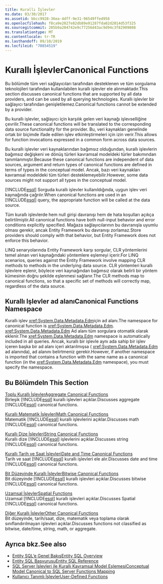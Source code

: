 ```yaml
---
title: Kurallı İşlevler
ms.date: 03/30/2017
ms.assetid: bbcc9928-36ea-4dff-9e31-96549ffed958
ms.openlocfilehash: f8ca9e2027e82db89e91287fda02d2014d53f325
ms.sourcegitcommit: 205b9a204742e9c77256d43ac9d94c3f82909808
ms.translationtype: MT
ms.contentlocale: tr-TR
ms.lasthandoff: 09/10/2019
ms.locfileid: "70854519"
---
```

# <a name="canonical-functions"></a><span data-ttu-id="b7f12-102">Kurallı İşlevler</span><span class="sxs-lookup"><span data-stu-id="b7f12-102">Canonical Functions</span></span>
<span data-ttu-id="b7f12-103">Bu bölümde tüm veri sağlayıcıları tarafından desteklenen ve tüm sorgulama teknolojileri tarafından kullanılabilen kurallı işlevler ele alınmaktadır.</span><span class="sxs-lookup"><span data-stu-id="b7f12-103">This section discusses canonical functions that are supported by all data providers, and can be used by all querying technologies.</span></span> <span data-ttu-id="b7f12-104">Kurallı işlevler bir sağlayıcı tarafından genişletilemez.</span><span class="sxs-lookup"><span data-stu-id="b7f12-104">Canonical functions cannot be extended by a provider.</span></span>  
  
 <span data-ttu-id="b7f12-105">Bu kurallı işlevler, sağlayıcı için karşılık gelen veri kaynağı işlevselliğine çevrilir.</span><span class="sxs-lookup"><span data-stu-id="b7f12-105">These canonical functions will be translated to the corresponding data source functionality for the provider.</span></span> <span data-ttu-id="b7f12-106">Bu, veri kaynakları genelinde ortak bir biçimde ifade edilen işlev etkinleştirmeleri için izin verir.</span><span class="sxs-lookup"><span data-stu-id="b7f12-106">This allows for function invocations expressed in a common form across data sources.</span></span>  
  
 <span data-ttu-id="b7f12-107">Bu kurallı işlevler veri kaynaklarından bağımsız olduğundan, kurallı işlevlerin bağımsız değişkeni ve dönüş türleri kavramsal modeldeki türler bakımından tanımlanmıştır.</span><span class="sxs-lookup"><span data-stu-id="b7f12-107">Because these canonical functions are independent of data sources, argument and return types of canonical functions are defined in terms of types in the conceptual model.</span></span> <span data-ttu-id="b7f12-108">Ancak, bazı veri kaynakları kavramsal modeldeki tüm türleri desteklemeyebilir.</span><span class="sxs-lookup"><span data-stu-id="b7f12-108">However, some data sources might not support all types in the conceptual model.</span></span>  
  
 <span data-ttu-id="b7f12-109">[!INCLUDE[esql](../../../../../../includes/esql-md.md)] Sorguda kurallı işlevler kullanıldığında, uygun işlev veri kaynağında çağrılır.</span><span class="sxs-lookup"><span data-stu-id="b7f12-109">When canonical functions are used in an [!INCLUDE[esql](../../../../../../includes/esql-md.md)] query, the appropriate function will be called at the data source.</span></span>  
  
 <span data-ttu-id="b7f12-110">Tüm kurallı işlevlerde hem null girişi davranışı hem de hata koşulları açıkça belirtilmiştir.</span><span class="sxs-lookup"><span data-stu-id="b7f12-110">All canonical functions have both null-input behavior and error conditions explicitly specified.</span></span> <span data-ttu-id="b7f12-111">Mağaza sağlayıcılarının bu davranışla uyumlu olması gerekir, ancak Entity Framework bu davranışı zorlamaz.</span><span class="sxs-lookup"><span data-stu-id="b7f12-111">Store providers should comply with that behavior, but Entity Framework does not enforce this behavior.</span></span>  
  
 <span data-ttu-id="b7f12-112">LINQ senaryolarında Entity Framework karşı sorgular, CLR yöntemlerini temel alınan veri kaynağındaki yöntemlere eşlemeyi içerir.</span><span class="sxs-lookup"><span data-stu-id="b7f12-112">For LINQ scenarios, queries against the Entity Framework involve mapping CLR methods to methods in the underlying data source.</span></span> <span data-ttu-id="b7f12-113">CLR yöntemleri kurallı işlevlere eşlenir, böylece veri kaynağından bağımsız olarak belirli bir yöntem kümesinin doğru şekilde eşlenmesi sağlanır.</span><span class="sxs-lookup"><span data-stu-id="b7f12-113">The CLR methods map to canonical functions, so that a specific set of methods will correctly map, regardless of the data source.</span></span>  
  
## <a name="canonical-functions-namespace"></a><span data-ttu-id="b7f12-114">Kurallı Işlevler ad alanı</span><span class="sxs-lookup"><span data-stu-id="b7f12-114">Canonical Functions Namespace</span></span>  
 <span data-ttu-id="b7f12-115">Kurallı işlev <xref:System.Data.Metadata.Edm>için ad alanı.</span><span class="sxs-lookup"><span data-stu-id="b7f12-115">The namespace for canonical function is <xref:System.Data.Metadata.Edm>.</span></span> <span data-ttu-id="b7f12-116"><xref:System.Data.Metadata.Edm> Ad alanı tüm sorgulara otomatik olarak eklenir.</span><span class="sxs-lookup"><span data-stu-id="b7f12-116">The <xref:System.Data.Metadata.Edm> namespace is automatically included in all queries.</span></span> <span data-ttu-id="b7f12-117">Ancak, kurallı bir işlevle aynı ada sahip bir işlev içeren başka bir ad alanı içeri aktarılmışsa ( <xref:System.Data.Metadata.Edm> ad alanında), ad alanını belirtmeniz gerekir.</span><span class="sxs-lookup"><span data-stu-id="b7f12-117">However, if another namespace is imported that contains a function with the same name as a canonical function (in the <xref:System.Data.Metadata.Edm> namespace), you must specify the namespace.</span></span>  
  
## <a name="in-this-section"></a><span data-ttu-id="b7f12-118">Bu Bölümde</span><span class="sxs-lookup"><span data-stu-id="b7f12-118">In This Section</span></span>  
 [<span data-ttu-id="b7f12-119">Toplu Kurallı İşlevler</span><span class="sxs-lookup"><span data-stu-id="b7f12-119">Aggregate Canonical Functions</span></span>](aggregate-canonical-functions.md)  
 <span data-ttu-id="b7f12-120">Birleşik [!INCLUDE[esql](../../../../../../includes/esql-md.md)] kurallı işlevleri açıklar.</span><span class="sxs-lookup"><span data-stu-id="b7f12-120">Discusses aggregate [!INCLUDE[esql](../../../../../../includes/esql-md.md)] canonical functions.</span></span>  
  
 [<span data-ttu-id="b7f12-121">Kurallı Matematik İşlevleri</span><span class="sxs-lookup"><span data-stu-id="b7f12-121">Math Canonical Functions</span></span>](math-canonical-functions.md)  
 <span data-ttu-id="b7f12-122">Matematik [!INCLUDE[esql](../../../../../../includes/esql-md.md)] kurallı işlevlerini açıklar.</span><span class="sxs-lookup"><span data-stu-id="b7f12-122">Discusses math [!INCLUDE[esql](../../../../../../includes/esql-md.md)] canonical functions.</span></span>  
  
 [<span data-ttu-id="b7f12-123">Kurallı Dize İşlevleri</span><span class="sxs-lookup"><span data-stu-id="b7f12-123">String Canonical Functions</span></span>](string-canonical-functions.md)  
 <span data-ttu-id="b7f12-124">Kurallı dize [!INCLUDE[esql](../../../../../../includes/esql-md.md)] işlevlerini açıklar.</span><span class="sxs-lookup"><span data-stu-id="b7f12-124">Discusses string [!INCLUDE[esql](../../../../../../includes/esql-md.md)] canonical functions.</span></span>  
  
 [<span data-ttu-id="b7f12-125">Kurallı Tarih ve Saat İşlevleri</span><span class="sxs-lookup"><span data-stu-id="b7f12-125">Date and Time Canonical Functions</span></span>](date-and-time-canonical-functions.md)  
 <span data-ttu-id="b7f12-126">Tarih ve saat [!INCLUDE[esql](../../../../../../includes/esql-md.md)] kurallı işlevleri ele alır.</span><span class="sxs-lookup"><span data-stu-id="b7f12-126">Discusses date and time [!INCLUDE[esql](../../../../../../includes/esql-md.md)] canonical functions.</span></span>  
  
 [<span data-ttu-id="b7f12-127">Bit Düzeyinde Kurallı İşlevler</span><span class="sxs-lookup"><span data-stu-id="b7f12-127">Bitwise Canonical Functions</span></span>](bitwise-canonical-functions.md)  
 <span data-ttu-id="b7f12-128">Bit düzeyinde [!INCLUDE[esql](../../../../../../includes/esql-md.md)] kurallı işlevleri açıklar.</span><span class="sxs-lookup"><span data-stu-id="b7f12-128">Discusses bitwise [!INCLUDE[esql](../../../../../../includes/esql-md.md)] canonical functions.</span></span>  
  
 [<span data-ttu-id="b7f12-129">Uzamsal İşlevler</span><span class="sxs-lookup"><span data-stu-id="b7f12-129">Spatial Functions</span></span>](spatial-functions.md)  
 <span data-ttu-id="b7f12-130">Uzamsal [!INCLUDE[esql](../../../../../../includes/esql-md.md)] kurallı işlevleri açıklar.</span><span class="sxs-lookup"><span data-stu-id="b7f12-130">Discusses Spatial [!INCLUDE[esql](../../../../../../includes/esql-md.md)] canonical functions.</span></span>  
  
 [<span data-ttu-id="b7f12-131">Diğer Kurallı İşlevler</span><span class="sxs-lookup"><span data-stu-id="b7f12-131">Other Canonical Functions</span></span>](other-canonical-functions.md)  
 <span data-ttu-id="b7f12-132">Bit düzeyinde, tarih/saat, dize, matematik veya toplama olarak sınıflandırılmayan işlevleri açıklar.</span><span class="sxs-lookup"><span data-stu-id="b7f12-132">Discusses functions not classified as bitwise, date/time, string, math, or aggregate.</span></span>  
  
## <a name="see-also"></a><span data-ttu-id="b7f12-133">Ayrıca bkz.</span><span class="sxs-lookup"><span data-stu-id="b7f12-133">See also</span></span>

- [<span data-ttu-id="b7f12-134">Entity SQL’e Genel Bakış</span><span class="sxs-lookup"><span data-stu-id="b7f12-134">Entity SQL Overview</span></span>](entity-sql-overview.md)
- [<span data-ttu-id="b7f12-135">Entity SQL Başvurusu</span><span class="sxs-lookup"><span data-stu-id="b7f12-135">Entity SQL Reference</span></span>](entity-sql-reference.md)
- [<span data-ttu-id="b7f12-136">SQL Server İşlevleri ile Kurallı Kavramsal Model Eşlemesi</span><span class="sxs-lookup"><span data-stu-id="b7f12-136">Conceptual Model Canonical to SQL Server Functions Mapping</span></span>](../conceptual-model-canonical-to-sql-server-functions-mapping.md)
- [<span data-ttu-id="b7f12-137">Kullanıcı Tanımlı İşlevler</span><span class="sxs-lookup"><span data-stu-id="b7f12-137">User-Defined Functions</span></span>](user-defined-functions-entity-sql.md)

